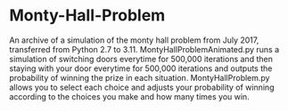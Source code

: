 # Monty-Hall-Problem
An archive of a simulation of the monty hall problem from July 2017, transferred from Python 2.7 to 3.11.
MontyHallProblemAnimated.py runs a simulation of switching doors everytime for 500,000 iterations and then staying with your door everytime for 500,000 iterations and outputs the probability of winning the prize in each situation.
MontyHallProblem.py allows you to select each choice and adjusts your probability of winning according to the choices you make and how many times you win.
